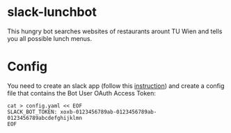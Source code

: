 # slack-lunchbot

This hungry bot searches websites of restaurants arount TU Wien and tells you all possible lunch menus.

# Config

You need to create an slack app (follow this [instruction](https://www.fullstackpython.com/blog/build-first-slack-bot-python.html)) and create a config file that contains the Bot User OAuth Access Token:
```
cat > config.yaml << EOF
SLACK_BOT_TOKEN: xoxb-0123456789ab-0123456789ab-0123456789abcdefghijklmn
EOF
```
